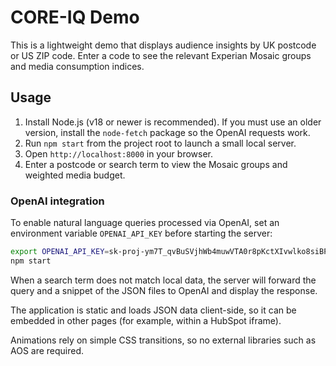 # CORE-IQ Demo

This is a lightweight demo that displays audience insights by UK postcode or US ZIP code. Enter a code to see the relevant Experian Mosaic groups and media consumption indices.

## Usage
1. Install Node.js (v18 or newer is recommended). If you must use an older version, install the `node-fetch` package so the OpenAI requests work.
2. Run `npm start` from the project root to launch a small local server.
3. Open `http://localhost:8000` in your browser.
4. Enter a postcode or search term to view the Mosaic groups and weighted media budget.

### OpenAI integration
To enable natural language queries processed via OpenAI, set an environment variable `OPENAI_API_KEY` before starting the server:

```bash
export OPENAI_API_KEY=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
npm start
```

When a search term does not match local data, the server will forward the query and a snippet of the JSON files to OpenAI and display the response.

The application is static and loads JSON data client-side, so it can be embedded in other pages (for example, within a HubSpot iframe).

Animations rely on simple CSS transitions, so no external libraries such as AOS are required.

